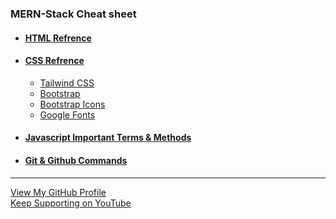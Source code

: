 ### MERN-Stack Cheat sheet 

  - #### [HTML Refrence](https://developer.mozilla.org/en-US/docs/Web/HTML/Element/)

- #### [CSS Refrence](https://developer.mozilla.org/en-US/docs/Web/CSS/Reference)
  - [Tailwind CSS](https://tailwindcss.com/docs/installation)
  - [Bootstrap](https://getbootstrap.com/docs/5.3/getting-started/introduction/)
  - [Bootstrap Icons](https://icons.getbootstrap.com/)
  - [Google Fonts](https://fonts.google.com/)
- #### [Javascript Important Terms & Methods](/javaScript.md)






- #### [Git & Github Commands](https://github.com/ohm-vishwa/Git-Github-Commands)
---
[View My GitHub Profile](https://github.com/ohm-vishwa)\
[Keep Supporting on YouTube](https://www.youtube.com/@ohm_vishwa)